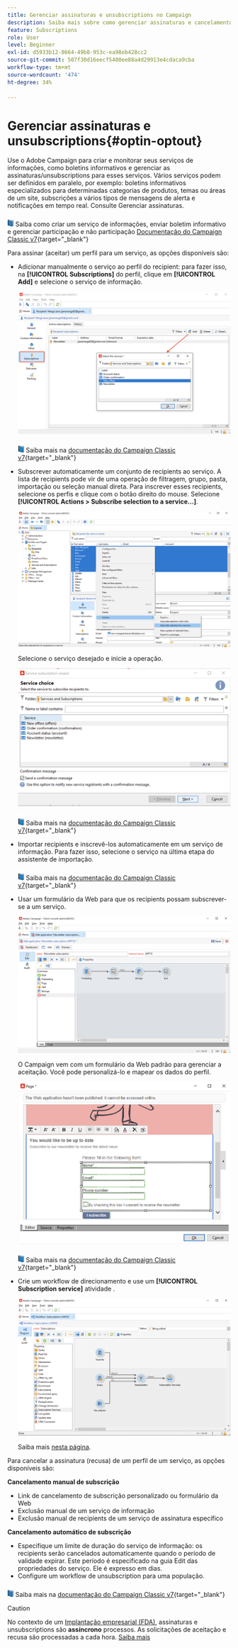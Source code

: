 ```yaml
---
title: Gerenciar assinaturas e unsubscriptions no Campaign
description: Saiba mais sobre como gerenciar assinaturas e cancelamentos de assinaturas no Campaign v8.
feature: Subscriptions
role: User
level: Beginner
exl-id: d5933b12-8664-49b8-953c-ea98eb428cc2
source-git-commit: 507f30d16eecf5400ee88a4d29913e4cdaca9cba
workflow-type: tm+mt
source-wordcount: '474'
ht-degree: 34%

---
```


# Gerenciar assinaturas e unsubscriptions{#optin-optout}

Use o Adobe Campaign para criar e monitorar seus serviços de informações, como boletins informativos e gerenciar as assinaturas/unsubscriptions para esses serviços. Vários serviços podem ser definidos em paralelo, por exemplo: boletins informativos especializados para determinadas categorias de produtos, temas ou áreas de um site, subscrições a vários tipos de mensagens de alerta e notificações em tempo real. Consulte Gerenciar assinaturas.

![](../assets/do-not-localize/book.png) Saiba como criar um serviço de informações, enviar boletim informativo e gerenciar participação e não participação [Documentação do Campaign Classic v7](https://experienceleague.adobe.com/docs/campaign-classic/using/sending-messages/subscriptions-and-referrals/managing-subscriptions.html){target=&quot;_blank&quot;}

Para assinar (aceitar) um perfil para um serviço, as opções disponíveis são:

* Adicionar manualmente o serviço ao perfil do recipient: para fazer isso, na **[!UICONTROL Subscriptions]** do perfil, clique em **[!UICONTROL Add]** e selecione o serviço de informação.

   ![](assets/subscribe-to-a-service.png)

   ![](../assets/do-not-localize/book.png) Saiba mais na [documentação do Campaign Classic v7](https://experienceleague.adobe.com/docs/campaign-classic/using/getting-started/profile-management/editing-a-profile.html?lang=en#deliveries-tab){target=&quot;_blank&quot;}

* Subscrever automaticamente um conjunto de recipients ao serviço. A lista de recipients pode vir de uma operação de filtragem, grupo, pasta, importação ou seleção manual direta. Para inscrever esses recipients, selecione os perfis e clique com o botão direito do mouse. Selecione **[!UICONTROL Actions > Subscribe selection to a service...]**.

   ![](assets/subscribe-selection.png)

   Selecione o serviço desejado e inicie a operação.

   ![](assets/subscribe-confirm.png)

   ![](../assets/do-not-localize/book.png) Saiba mais na [documentação do Campaign Classic v7](https://experienceleague.adobe.com/docs/campaign-classic/using/getting-started/profile-management/editing-a-profile.html?lang=en#deliveries-tab){target=&quot;_blank&quot;}


* Importar recipients e inscrevê-los automaticamente em um serviço de informação. Para fazer isso, selecione o serviço na última etapa do assistente de importação.

   ![](../assets/do-not-localize/book.png) Saiba mais na [documentação do Campaign Classic v7](https://experienceleague.adobe.com/docs/campaign-classic/using/getting-started/importing-and-exporting-data/generic-imports-exports/executing-import-jobs.html?lang=en#step-5---additional-step-when-importing-recipients){target=&quot;_blank&quot;}

* Usar um formulário da Web para que os recipients possam subscrever-se a um serviço.

   ![](assets/opt-in-webapp.png)

   O Campaign vem com um formulário da Web padrão para gerenciar a aceitação. Você pode personalizá-lo e mapear os dados do perfil.

   ![](assets/web-app.png)

   ![](../assets/do-not-localize/book.png) Saiba mais na [documentação do Campaign Classic v7](https://experienceleague.adobe.com/docs/campaign-classic/using/designing-content/web-forms/use-cases--web-forms.html?lang=en#create-a-subscription--form-with-double-opt-in){target=&quot;_blank&quot;}


* Crie um workflow de direcionamento e use um **[!UICONTROL Subscription service]** atividade .

   ![](assets/wf-subscription.png)

   Saiba mais [nesta página](https://experienceleague.adobe.com/docs/campaign/automation/workflows/wf-activities/targeting-activities/subscription-services.html).

Para cancelar a assinatura (recusa) de um perfil de um serviço, as opções disponíveis são:

**Cancelamento manual de subscrição**

* Link de cancelamento de subscrição personalizado ou formulário da Web
* Exclusão manual de um serviço de informação
* Exclusão manual de recipients de um serviço de assinatura específico

**Cancelamento automático de subscrição**

* Especifique um limite de duração do serviço de informação: os recipients serão cancelados automaticamente quando o período de validade expirar. Este período é especificado na guia Edit das propriedades do serviço. Ele é expresso em dias.
* Configure um workflow de unsubscription para uma população.

![](../assets/do-not-localize/book.png) Saiba mais na [documentação do Campaign Classic v7](https://experienceleague.adobe.com/docs/campaign-classic/using/sending-messages/subscriptions-and-referrals/managing-subscriptions.html?lang=en#unsubscribing-a-recipient-from-a-service){target=&quot;_blank&quot;}


>[!CAUTION]
>
>No contexto de um [Implantação empresarial (FDA)](../architecture/enterprise-deployment.md), assinaturas e unsubscriptions são **assíncrono** processos. As solicitações de aceitação e recusa são processadas a cada hora. [Saiba mais](../architecture/new-apis.md#sub-apis)

<!--
You can also enable your delivery recipients to forward messages to a friend. To do this, insert the relevant links into your delivery. You may then track this sharing process as well as the number of visits to the concerned pages. 

![](../assets/do-not-localize/book.png) For more on this capability, refer to [Campaign Classic v7 documentation](https://experienceleague.adobe.com/docs/campaign-classic/using/sending-messages/subscriptions-and-referrals/viral-and-social-marketing.html?lang=en#viral-marketing--forward-to-a-friend){target="_blank"}
-->
